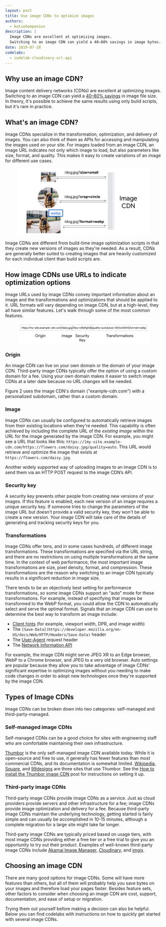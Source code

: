 ```yaml
---
layout: post
title: Use image CDNs to optimize images
authors:
  - katiehempenius
description: |
  Image CDNs are excellent at optimizing images. 
  Switching to an image CDN can yield a 40–80% savings in image bytes.
date: 2019-07-28
codelabs:
  - codelab-cloudinary-url-api
---
```


## Why use an image CDN?

Image content delivery networks (CDNs) are excellent at optimizing images. Switching to an image CDN can yield a [40–80% savings](https://www.youtube.com/watch?v=YJGCZCaIZkQ&t=1010s) in image file size. In theory, it's possible to achieve the same results using only build scripts, but it's rare in practice.


## What's an image CDN?

Image CDNs specialize in the transformation, optimization, and delivery of images. You can also think of them as APIs for accessing and manipulating the images used on your site. For images loaded from an image CDN, an image URL indicates not only which image to load, but also parameters like size, format, and quality. This makes it easy to create variations of an image for different use cases.



<figure class="w-figure  w-figure--center">
  <img class="w-screenshot" src="./image-cdn-requests.jpg" alt="Shows the request/response flow between the image CDN and the client. Parameters like size and format are used to request variations of the same image.">
</figure>


Image CDNs are different from build-time image optimization scripts in that they create new versions of images as they're needed. As a result, CDNs are generally better suited to creating images that are heavily customized for each individual client than build scripts are.


## How image CDNs use URLs to indicate optimization options

Image URLs used by image CDNs convey important information about an image and the transformations and optimizations that should be applied to it. URL formats will vary depending on image CDN, but at a high-level, they all have similar features. Let's walk through some of the most common features.



<figure class="w-figure  w-figure--center">
  <img src="./image-cdn-url.jpg" alt="Image URLs typically consist of the following components: origin, image, security key, and transformations.">
</figure>



### Origin

An image CDN can live on your own domain or the domain of your image CDN. Third-party image CDNs typically offer the option of using a custom domain for a fee. Using your own domain makes it easier to switch image CDNs at a later date because no URL changes will be needed.

Figure 2 uses the image CDN's domain ("example-cdn.com") with a personalized subdomain, rather than a custom domain.


### Image

Image CDNs can usually be configured to automatically retrieve images from their existing locations when they're needed. This capability is often achieved by including the complete URL of the _existing image_ within the URL for the image generated by the image CDN. For example, you might see a URL that looks like this: `https://[my-site.example-cdn.com/https://flowers.com/daisy.jpg/quality=auto`. This URL would retrieve and optimize the image that exists at `https://flowers.com/daisy.jpg`.

Another widely supported way of uploading images to an image CDN is to send them via an HTTP POST request to the image CDN’s API.


### Security key

A security key prevents other people from creating new versions of your images. If this feature is enabled, each new version of an image requires a unique security key. If someone tries to change the parameters of the image URL but doesn't provide a valid security key, they won't be able to create a new version. Your image CDN will take care of the details of generating and tracking security keys for you.


### Transformations

Image CDNs offer tens, and in some cases hundreds, of different image transformations. These transformations are specified via the URL string, and there are no restrictions on using multiple transformations at the same time. In the context of web performance, the most important image transformations are size, pixel density, format, and compression. These transformations are the reason why switching to an image CDN typically results in a significant reduction in image size.

There tends to be an objectively best setting for performance transformations, so some image CDNs support an “auto” mode for these transformations. For example, instead of specifying that images be transformed to the WebP format, you could allow the CDN to automatically select and serve the optimal format. Signals that an image CDN can use to determine the best way to transform an image include:

*   [Client hints](https://developers.google.com/web/updates/2015/09/automating-resource-selection-with-client-hints) (for example, viewport width, DPR, and image width)
*   The `[Save-Data](https://developer.mozilla.org/en-US/docs/Web/HTTP/Headers/Save-Data)` header
* The [User-Agent](https://developer.mozilla.org/en-US/docs/Web/HTTP/Headers/User-Agent) request header
*   The [Network Information API](https://developer.mozilla.org/en-US/docs/Web/API/Network_Information_API)

For example, the image CDN might serve JPEG XR to an Edge browser, WebP to a Chrome browser, and JPEG to a very old browser. Auto settings are popular because they allow you to take advantage of image CDNs' significant expertise in optimizing images without you needing to make code changes in order to adopt new technologies once they're supported by the image CDN.


## Types of Image CDNs

Image CDNs can be broken down into two categories: self-managed and third-party-managed.


### Self-managed image CDNs

Self-managed CDNs can be a good choice for sites with engineering staff who are comfortable maintaining their own infrastructure.

[Thumbor](https://github.com/thumbor/thumbor) is the only self-managed image CDN available today. While it is open-source and free to use, it generally has fewer features than most commercial CDNs, and its documentation is somewhat limited. [Wikipedia](https://wikitech.wikimedia.org/wiki/Thumbor), [Square](https://medium.com/square-corner-blog/dynamic-images-with-thumbor-a430a1cfcd87), and [99designs](https://99designs.com/tech-blog/blog/2013/07/01/thumbnailing-with-thumbor/) are three sites that use Thumbor. See the [How to install the Thumbor image CDN](https://web.dev/install-thumbor) post for instructions on setting it up.


### Third-party image CDNs 

Third-party image CDNs provide image CDNs as a service. Just as cloud providers provide servers and other infrastructure for a fee; image CDNs provide image optimization and delivery for a fee. Because third-party image CDNs maintain the underlying technology, getting started is fairly simple and can usually be accomplished in 10-15 minutes, although a complete migration for a large site might take far longer.

Third-party image CDNs are typically priced based on usage tiers, with most image CDNs providing either a free tier or a free trial to give you an opportunity to try out their product. Examples of well-known third-party image CDNs include [Akamai Image Manager](https://www.akamai.com/us/en/products/performance/image-manager.jsp), [Cloudinary](https://cloudinary.com/), and [imgix](https://www.imgix.com/).


## Choosing an image CDN

There are many good options for image CDNs. Some will have more features than others, but all of them will probably help you save bytes on your images and therefore load your pages faster. Besides feature sets, other factors to consider when choosing an image CDN are cost, support, documentation, and ease of setup or migration.

Trying them out yourself before making a decision can also be helpful. Below you can find codelabs with instructions on how to quickly get started with several image CDNs.
